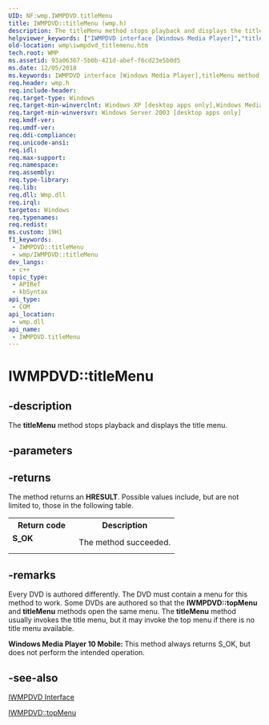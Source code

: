 ```yaml
---
UID: NF:wmp.IWMPDVD.titleMenu
title: IWMPDVD::titleMenu (wmp.h)
description: The titleMenu method stops playback and displays the title menu.
helpviewer_keywords: ["IWMPDVD interface [Windows Media Player]","titleMenu method","IWMPDVD.titleMenu","IWMPDVD::titleMenu","IWMPDVDtitleMenu","titleMenu","titleMenu method [Windows Media Player]","titleMenu method [Windows Media Player]","IWMPDVD interface","wmp.iwmpdvd_titlemenu","wmp/IWMPDVD::titleMenu"]
old-location: wmp\iwmpdvd_titlemenu.htm
tech.root: WMP
ms.assetid: 93a06367-5b0b-421d-abef-f6cd23e5b0d5
ms.date: 12/05/2018
ms.keywords: IWMPDVD interface [Windows Media Player],titleMenu method, IWMPDVD.titleMenu, IWMPDVD::titleMenu, IWMPDVDtitleMenu, titleMenu, titleMenu method [Windows Media Player], titleMenu method [Windows Media Player],IWMPDVD interface, wmp.iwmpdvd_titlemenu, wmp/IWMPDVD::titleMenu
req.header: wmp.h
req.include-header: 
req.target-type: Windows
req.target-min-winverclnt: Windows XP [desktop apps only],Windows Media Player 9 Series or later.
req.target-min-winversvr: Windows Server 2003 [desktop apps only]
req.kmdf-ver: 
req.umdf-ver: 
req.ddi-compliance: 
req.unicode-ansi: 
req.idl: 
req.max-support: 
req.namespace: 
req.assembly: 
req.type-library: 
req.lib: 
req.dll: Wmp.dll
req.irql: 
targetos: Windows
req.typenames: 
req.redist: 
ms.custom: 19H1
f1_keywords:
 - IWMPDVD::titleMenu
 - wmp/IWMPDVD::titleMenu
dev_langs:
 - c++
topic_type:
 - APIRef
 - kbSyntax
api_type:
 - COM
api_location:
 - wmp.dll
api_name:
 - IWMPDVD.titleMenu
---
```


# IWMPDVD::titleMenu


## -description

The <b>titleMenu</b> method stops playback and displays the title menu.

## -parameters

## -returns

The method returns an <b>HRESULT</b>. Possible values include, but are not limited to, those in the following table.

<table>
<tr>
<th>Return code</th>
<th>Description</th>
</tr>
<tr>
<td width="40%">
<dl>
<dt><b>S_OK</b></dt>
</dl>
</td>
<td width="60%">
The method succeeded.

</td>
</tr>
</table>

## -remarks

Every DVD is authored differently. The DVD must contain a menu for this method to work. Some DVDs are authored so that the <b>IWMPDVD::topMenu</b> and <b>titleMenu</b> methods open the same menu. The <b>titleMenu</b> method usually invokes the title menu, but it may invoke the top menu if there is no title menu available.

<b>Windows Media Player 10 Mobile: </b>This method always returns S_OK, but does not perform the intended operation.

## -see-also

<a href="https://docs.microsoft.com/windows/desktop/api/wmp/nn-wmp-iwmpdvd">IWMPDVD Interface</a>



<a href="https://docs.microsoft.com/windows/desktop/api/wmp/nf-wmp-iwmpdvd-topmenu">IWMPDVD::topMenu</a>

